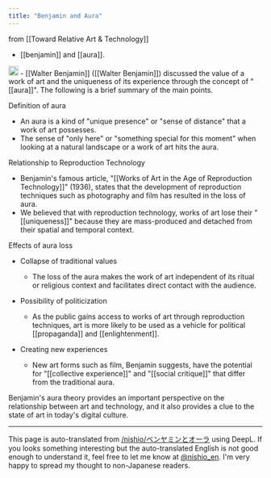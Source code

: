 ```yaml
---
title: "Benjamin and Aura"
---
```


from  [[Toward Relative Art & Technology]]
- [[benjamin]] and [[aura]].
<img src='https://scrapbox.io/api/pages/nishio-en/gpt/icon' alt='gpt.icon' height="19.5"/>
- [[Walter Benjamin]] ([[Walter Benjamin]]) discussed the value of a work of art and the uniqueness of its experience through the concept of "[[aura]]". The following is a brief summary of the main points.

Definition of aura
- An aura is a kind of "unique presence" or "sense of distance" that a work of art possesses.
- The sense of "only here" or "something special for this moment" when looking at a natural landscape or a work of art hits the aura.

Relationship to Reproduction Technology
- Benjamin's famous article, "[[Works of Art in the Age of Reproduction Technology]]" (1936), states that the development of reproduction techniques such as photography and film has resulted in the loss of aura.
- We believed that with reproduction technology, works of art lose their "[[uniqueness]]" because they are mass-produced and detached from their spatial and temporal context.

Effects of aura loss
- Collapse of traditional values
    - The loss of the aura makes the work of art independent of its ritual or religious context and facilitates direct contact with the audience.

- Possibility of politicization
    - As the public gains access to works of art through reproduction techniques, art is more likely to be used as a vehicle for political [[propaganda]] and [[enlightenment]].

- Creating new experiences
    - New art forms such as film, Benjamin suggests, have the potential for "[[collective experience]]" and "[[social critique]]" that differ from the traditional aura.

Benjamin's aura theory provides an important perspective on the relationship between art and technology, and it also provides a clue to the state of art in today's digital culture.

---
This page is auto-translated from [/nishio/ベンヤミンとオーラ](https://scrapbox.io/nishio/ベンヤミンとオーラ) using DeepL. If you looks something interesting but the auto-translated English is not good enough to understand it, feel free to let me know at [@nishio_en](https://twitter.com/nishio_en). I'm very happy to spread my thought to non-Japanese readers.